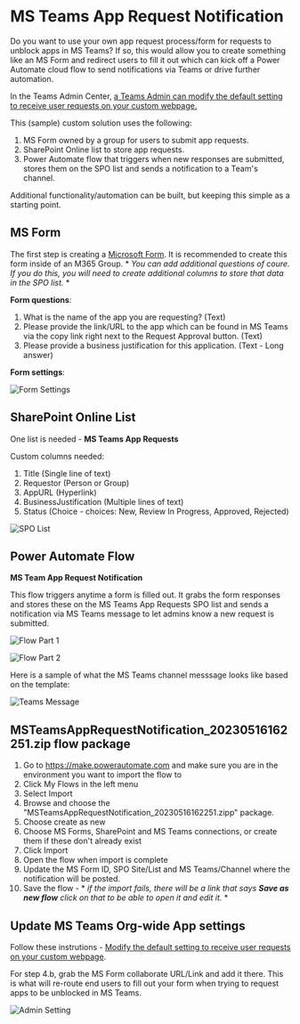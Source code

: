 # MS Teams App Request Notification

Do you want to use your own app request process/form for requests to unblock apps in MS Teams? If so, this would allow you to create something like an MS Form and redirect users to fill it out which can kick off a Power Automate cloud flow to send notifications via Teams or drive further automation.

In the Teams Admin Center, [a Teams Admin can modify the default setting to receive user requests on your custom webpage.](https://learn.microsoft.com/en-us/MicrosoftTeams/user-requests-approve-apps#modify-the-default-setting-to-receive-user-requests-on-your-custom-webpage)

This (sample) custom solution uses the following:
 
1. MS Form owned by a group for users to submit app requests.
2. SharePoint Online list to store app requests.
2. Power Automate flow that triggers when new responses are submitted, stores them on the SPO list and sends a notification to a Team's channel.

Additional functionality/automation can be built, but keeping this simple as a starting point.

## MS Form

The first step is creating a [Microsoft Form](https://forms.office.com). It is recommended to create this form inside of an M365 Group. * *You can add additional questions of coure. If you do this, you will need to create additional columns to store that data in the SPO list.* * 

**Form questions**:

1. What is the name of the app you are requesting? (Text)
2. Please provide the link/URL to the app which can be found in MS Teams via the copy link right next to the Request Approval button. (Text)
3. Please provide a business justification for this application. (Text - Long answer)

**Form settings**:

![Form Settings](https://github.com/morismm99/PowerAutomate/blob/main/MS%20Teams%20App%20Request%20Notification/FormSettings.png?raw=true)

## SharePoint Online List

One list is needed - **MS Teams App Requests**

Custom columns needed:

1. Title (Single line of text)
2. Requestor (Person or Group)
3. AppURL (Hyperlink)
4. BusinessJustification (Multiple lines of text)
5. Status (Choice - choices: New, Review In Progress, Approved, Rejected)

![SPO List](https://github.com/morismm99/PowerAutomate/blob/main/MS%20Teams%20App%20Request%20Notification/SPOList.png?raw=true)

## Power Automate Flow

**MS Team App Request Notification**

This flow triggers anytime a form is filled out. It grabs the form responses and stores these on the MS Teams App Requests SPO list and sends a notification via MS Teams message to let admins know a new request is submitted.

![Flow Part 1](https://github.com/morismm99/PowerAutomate/blob/main/MS%20Teams%20App%20Request%20Notification/FlowPart1.png?raw=true)

![Flow Part 2](https://github.com/morismm99/PowerAutomate/blob/main/MS%20Teams%20App%20Request%20Notification/FlowPart2.png?raw=true)

Here is a sample of what the MS Teams channel messsage looks like based on the template:

![Teams Message](https://github.com/morismm99/PowerAutomate/blob/main/MS%20Teams%20App%20Request%20Notification/TeamsNotification.png?raw=true)

## MSTeamsAppRequestNotification_20230516162251.zip flow package

1. Go to https://make.powerautomate.com and make sure you are in the environment you want to import the flow to
2. Click My Flows in the left menu
3. Select Import
4. Browse and choose the "MSTeamsAppRequestNotification_20230516162251.zipp" package.
5. Choose create as new
6. Choose MS Forms, SharePoint and MS Teams connections, or create them if these don't already exist
7. Click Import
8. Open the flow when import is complete
9. Update the MS Form ID, SPO Site/List and MS Teams/Channel where the notification will be posted.
10. Save the flow - * *if the import fails, there will be a link that says **Save as new flow** click on that to be able to open it and edit it.* * 

## Update MS Teams Org-wide App settings

Follow these instrutions - [Modify the default setting to receive user requests on your custom webpage](https://learn.microsoft.com/en-us/MicrosoftTeams/user-requests-approve-apps#modify-the-default-setting-to-receive-user-requests-on-your-custom-webpage).

For step 4.b, grab the MS Form collaborate URL/Link and add it there. This is what will re-route end users to fill out your form when trying to request apps to be unblocked in MS Teams.

![Admin Setting](https://github.com/morismm99/PowerAutomate/blob/main/MS%20Teams%20App%20Request%20Notification/AdminSetting.png?raw=true)